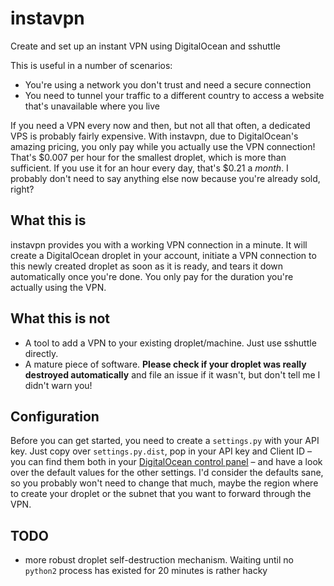 instavpn
========

Create and set up an instant VPN using DigitalOcean and sshuttle

This is useful in a number of scenarios:
- You're using a network you don't trust and need a secure connection
- You need to tunnel your traffic to a different country to access a website that's unavailable where you live

If you need a VPN every now and then, but not all that often, a dedicated VPS is probably fairly expensive. With instavpn, due to DigitalOcean's amazing pricing, you only pay while you actually use the VPN connection! That's $0.007 per hour for the smallest droplet, which is more than sufficient. If you use it for an hour every day, that's $0.21 a *month*. I probably don't need to say anything else now because you're already sold, right?

## What this is
instavpn provides you with a working VPN connection in a minute. It will create a DigitalOcean droplet in your account, initiate a VPN connection to this newly created droplet as soon as it is ready, and tears it down automatically once you're done. You only pay for the duration you're actually using the VPN.

## What this is not
- A tool to add a VPN to your existing droplet/machine. Just use sshuttle directly.
- A mature piece of software. **Please check if your droplet was really destroyed automatically** and file an issue if it wasn't, but don't tell me I didn't warn you!

## Configuration
Before you can get started, you need to create a `settings.py` with your API key. Just copy over `settings.py.dist`, pop in your API key and Client ID – you can find them both in your [DigitalOcean control panel](https://cloud.digitalocean.com/api_access) – and have a look over the default values for the other settings. I'd consider the defaults sane, so you probably won't need to change that much, maybe the region where to create your droplet or the subnet that you want to forward through the VPN.

## TODO
- more robust droplet self-destruction mechanism. Waiting until no `python2` process has existed for 20 minutes is rather hacky
